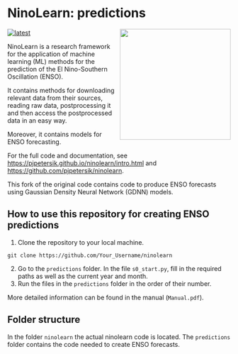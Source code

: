 # NinoLearn: predictions

<img src="https://github.com/pjpetersik/ninolearn/blob/master/logo/logo.png" width="250" align="right">

[docs-latest-img]: https://img.shields.io/badge/docs-latest-blue.svg
[docs-latest-url]: https://pjpetersik.github.io/ninolearn/

[![latest][docs-latest-img]][docs-latest-url]

NinoLearn is a research framework for the application of machine learning (ML)
methods for the prediction of the El Nino-Southern Oscillation (ENSO).

It contains methods for downloading relevant data from their sources, reading
raw data, postprocessing it and then access the postprocessed data in an easy way. 


Moreover, it contains models for ENSO forecasting.

For the full code and documentation, see https://pjpetersik.github.io/ninolearn/intro.html and https://github.com/pjpetersik/ninolearn.

This fork of the original code contains code to produce ENSO forecasts using Gaussian Density Neural Network (GDNN) models.

## How to use this repository for creating ENSO predictions

1. Clone the repository to your local machine.
```
git clone https://github.com/Your_Username/ninolearn
```
2. Go to the `predictions` folder. In the file `s0_start.py`, fill in the required paths as well as the current year and month.
3. Run the files in the `predictions` folder in the order of their number.

More detailed information can be found in the manual (`Manual.pdf`).

## Folder structure
In the folder `ninolearn` the actual ninolearn code is located. 
The `predictions` folder contains the code needed to create ENSO forecasts.
